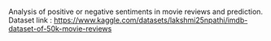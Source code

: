 Analysis of positive or negative sentiments in movie reviews and prediction.
Dataset link : https://www.kaggle.com/datasets/lakshmi25npathi/imdb-dataset-of-50k-movie-reviews
